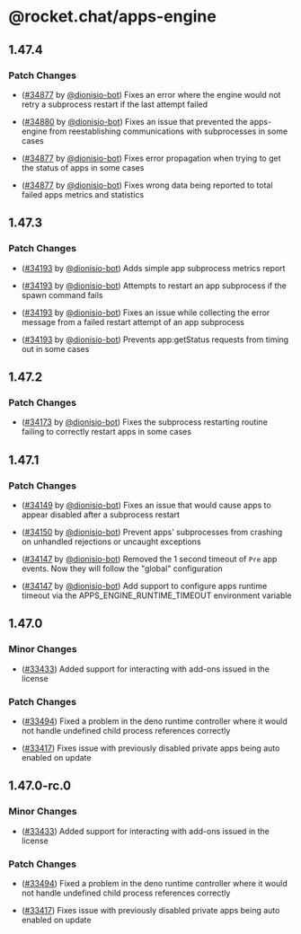 # @rocket.chat/apps-engine

## 1.47.4

### Patch Changes

- ([#34877](https://github.com/RocketChat/Rocket.Chat/pull/34877) by [@dionisio-bot](https://github.com/dionisio-bot)) Fixes an error where the engine would not retry a subprocess restart if the last attempt failed

- ([#34880](https://github.com/RocketChat/Rocket.Chat/pull/34880) by [@dionisio-bot](https://github.com/dionisio-bot)) Fixes an issue that prevented the apps-engine from reestablishing communications with subprocesses in some cases

- ([#34877](https://github.com/RocketChat/Rocket.Chat/pull/34877) by [@dionisio-bot](https://github.com/dionisio-bot)) Fixes error propagation when trying to get the status of apps in some cases

- ([#34877](https://github.com/RocketChat/Rocket.Chat/pull/34877) by [@dionisio-bot](https://github.com/dionisio-bot)) Fixes wrong data being reported to total failed apps metrics and statistics

## 1.47.3

### Patch Changes

- ([#34193](https://github.com/RocketChat/Rocket.Chat/pull/34193) by [@dionisio-bot](https://github.com/dionisio-bot)) Adds simple app subprocess metrics report

- ([#34193](https://github.com/RocketChat/Rocket.Chat/pull/34193) by [@dionisio-bot](https://github.com/dionisio-bot)) Attempts to restart an app subprocess if the spawn command fails

- ([#34193](https://github.com/RocketChat/Rocket.Chat/pull/34193) by [@dionisio-bot](https://github.com/dionisio-bot)) Fixes an issue while collecting the error message from a failed restart attempt of an app subprocess

- ([#34193](https://github.com/RocketChat/Rocket.Chat/pull/34193) by [@dionisio-bot](https://github.com/dionisio-bot)) Prevents app:getStatus requests from timing out in some cases

## 1.47.2

### Patch Changes

- ([#34173](https://github.com/RocketChat/Rocket.Chat/pull/34173) by [@dionisio-bot](https://github.com/dionisio-bot)) Fixes the subprocess restarting routine failing to correctly restart apps in some cases

## 1.47.1

### Patch Changes

- ([#34149](https://github.com/RocketChat/Rocket.Chat/pull/34149) by [@dionisio-bot](https://github.com/dionisio-bot)) Fixes an issue that would cause apps to appear disabled after a subprocess restart

- ([#34150](https://github.com/RocketChat/Rocket.Chat/pull/34150) by [@dionisio-bot](https://github.com/dionisio-bot)) Prevent apps' subprocesses from crashing on unhandled rejections or uncaught exceptions

- ([#34147](https://github.com/RocketChat/Rocket.Chat/pull/34147) by [@dionisio-bot](https://github.com/dionisio-bot)) Removed the 1 second timeout of `Pre` app events. Now they will follow the "global" configuration

- ([#34147](https://github.com/RocketChat/Rocket.Chat/pull/34147) by [@dionisio-bot](https://github.com/dionisio-bot)) Add support to configure apps runtime timeout via the APPS_ENGINE_RUNTIME_TIMEOUT environment variable

## 1.47.0

### Minor Changes

- ([#33433](https://github.com/RocketChat/Rocket.Chat/pull/33433)) Added support for interacting with add-ons issued in the license

### Patch Changes

- ([#33494](https://github.com/RocketChat/Rocket.Chat/pull/33494)) Fixed a problem in the deno runtime controller where it would not handle undefined child process references correctly

- ([#33417](https://github.com/RocketChat/Rocket.Chat/pull/33417)) Fixes issue with previously disabled private apps being auto enabled on update

## 1.47.0-rc.0

### Minor Changes

- ([#33433](https://github.com/RocketChat/Rocket.Chat/pull/33433)) Added support for interacting with add-ons issued in the license

### Patch Changes

- ([#33494](https://github.com/RocketChat/Rocket.Chat/pull/33494)) Fixed a problem in the deno runtime controller where it would not handle undefined child process references correctly

- ([#33417](https://github.com/RocketChat/Rocket.Chat/pull/33417)) Fixes issue with previously disabled private apps being auto enabled on update
